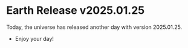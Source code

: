 # Earth Release v2025.01.25
Today, the universe has released another day with version 2025.01.25.
- Enjoy your day!
